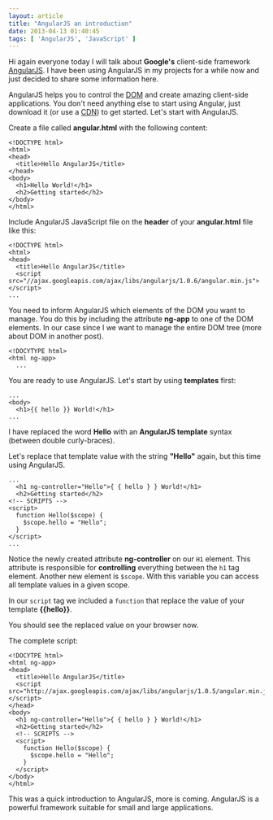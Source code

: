 ```yaml
---
layout: article
title: "AngularJS an introduction"
date: 2013-04-13 01:40:45
tags: [ 'AngularJS', 'JavaScript' ]
---
```

Hi again everyone today I will talk about **Google's** client-side framework [AngularJS](http://angularjs.org/). I have been using AngularJS in my projects for a while now and just decided to share some information here.

AngularJS helps you to control the [DOM](http://en.wikipedia.org/wiki/Document_Object_Model) and create amazing client-side applications. You don't need anything else to start using Angular, just download it (or use a [CDN](http://en.wikipedia.org/wiki/Content_delivery_network)) to get started. Let's start with AngularJS.

Create a file called **angular.html** with the following content:
  
    <!DOCTYPE html>
    <html>
    <head>
      <title>Hello AngularJS</title>
    </head>
    <body>
      <h1>Hello World!</h1>
      <h2>Getting started</h2>
    </body>
    </html>


Include AngularJS JavaScript file on the **header** of your **angular.html** file like this:

    <!DOCTYPE html>
    <html>
    <head>
      <title>Hello AngularJS</title>
      <script src="//ajax.googleapis.com/ajax/libs/angularjs/1.0.6/angular.min.js"></script>
    ...

You need to inform AngularJS which elements of the DOM you want to manage. You do this by including the attribute **ng-app** to one of the DOM elements. In our case since I we want to manage the entire DOM tree (more about DOM in another post).

    <!DOCYTYPE html>
    <html ng-app>
      ...

You are ready to use AngularJS. Let's start by using **templates** first:

    ...
    <body>
      <h1>{{ hello }} World!</h1>
    ...

I have replaced the word **Hello** with an **AngularJS template** syntax (between double curly-braces).

Let's replace that template value with the string **"Hello"** again, but this time using AngularJS.

    ...
      <h1 ng-controller="Hello">{ { hello } } World!</h1>
      <h2>Getting started</h2>
    <!-- SCRIPTS -->
    <script>
      function Hello($scope) {
        $scope.hello = "Hello";
      }
    </script>
    ...

Notice the newly created attribute **ng-controller** on our <code>H1</code> element. This attribute is responsible for **controlling** everything between the <code>h1</code> tag element. Another new element is <code>$scope</code>. With this variable you can access all template values in a given scope.

In our <code>script</code> tag we included a <code>function</code> that replace the value of your template **{{hello}}**.

You should see the replaced value on your browser now.

The complete script:

    <!DOCYTPE html>
    <html ng-app>
    <head>
      <title>Hello AngularJS</title>
      <script src="http://ajax.googleapis.com/ajax/libs/angularjs/1.0.5/angular.min.js"></script>
    </head>
    <body>
      <h1 ng-controller="Hello">{ { hello } } World!</h1>
      <h2>Getting started</h2>
      <!-- SCRIPTS -->
      <script>
        function Hello($scope) {
          $scope.hello = "Hello";
        }
      </script>
    </body>
    </html>

This was a quick introduction to AngularJS, more is coming. AngularJS is a powerful framework suitable for small and large applications.
